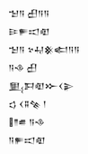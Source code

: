 <div class='block'>
<div class='line'>𒈠𒀀 𒌷𒀀𒀀</div>
<div class='line'>𒄿𒊓𒀊𒊏</div>
<div class='line'>𒈠𒀀 𒆳𒄷𒆜𒅗𒀀𒀀</div>
<div class='line'>𒀀𒈾 𒌷</div>
<div class='line'>𒅅𒁕𒊏𒁍𒌋𒉌</div>
<div class='line'>𒌓 𒌋𒐉𒆚 𒁹</div>
<div class='line'>𒈫𒌑 𒀀𒈾</div>
<div class='line'>𒀀𒊓𒀊𒊏</div>
</div>